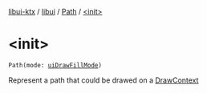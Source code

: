 [libui-ktx](../../index.md) / [libui](../index.md) / [Path](index.md) / [&lt;init&gt;](./-init-.md)

# &lt;init&gt;

`Path(mode: `[`uiDrawFillMode`](../ui-draw-fill-mode.md)`)`

Represent a path that could be drawed on a [DrawContext](../-draw-context.md)

